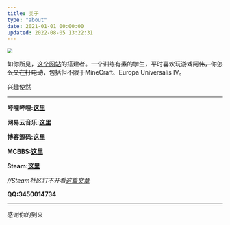 ```yaml
---
title: 关于
type: "about"
date: 2021-01-01 00:00:00
updated: 2022-08-05 13:22:31
---
```


<img src="https://cccc-drive.vercel.app/api/raw/?path=/Img%C2%B7%E5%9B%BE%E5%BA%8A/avatar/Head_1024x.png" style="zoom:75%;" />

如你所见，[这个网站](https://cccc-blog.vercel.app)的搭建者。一个~~训练有素的~~学生，平时喜欢玩游戏~~阿伟，你怎么又在打电动~~，包括但不限于MineCraft、Europa Universalis IV。

兴趣使然

---

**哔哩哔哩:[这里](https://space.bilibili.com/379876445)**

**网易云音乐:[这里](https://music.163.com/#/user/home?id=1514730143)**

**博客源码:[这里](https://github.com/Cccc-owo/Cccc-owo.github.io)**

**MCBBS:[这里](https://www.mcbbs.net/home.php?mod=space&uid=2839905)**

**Steam:[这里](https://steamcommunity.com/id/Cccc_owo/)**

*//Steam社区打不开看[这篇文章](https://blog.cccc-owo.xyz/posts/c47e0b89/)*

**QQ:3450014734**

---

感谢你的到来
